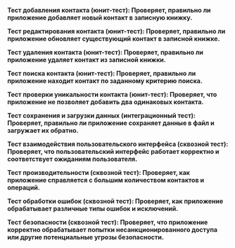


__Тест добавления контакта (юнит-тест): Проверяет, правильно ли приложение добавляет новый контакт в записную книжку.__

__Тест редактирования контакта (юнит-тест): Проверяет, правильно ли приложение обновляет существующий контакт в записной книжке.__

__Тест удаления контакта (юнит-тест): Проверяет, правильно ли приложение удаляет контакт из записной книжки.__

__Тест поиска контакта (юнит-тест): Проверяет, правильно ли приложение находит контакт по заданному критерию поиска.__

__Тест проверки уникальности контакта (юнит-тест): Проверяет, что приложение не позволяет добавить два одинаковых контакта.__

__Тест сохранения и загрузки данных (интеграционный тест): Проверяет, правильно ли приложение сохраняет данные в файл и загружает их обратно.__

__Тест взаимодействия пользовательского интерфейса (сквозной тест): Проверяет, что пользовательский интерфейс работает корректно и соответствует ожиданиям пользователя.__

__Тест производительности (сквозной тест): Проверяет, как приложение справляется с большим количеством контактов и операций.__

__Тест обработки ошибок (сквозной тест): Проверяет, как приложение обрабатывает различные типы ошибок и исключений.__

__Тест безопасности (сквозной тест): Проверяет, что приложение корректно обрабатывает попытки несанкционированного доступа или другие потенциальные угрозы безопасности.__
